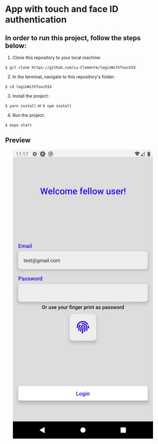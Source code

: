 # App with touch and face ID authentication

## In order to run this project, follow the steps below:

1. Clone this repository to your local machine:

`$ git clone https://github.com/Lu-Clemente/loginWithTouchId`

2. In the terminal, navigate to this repository's folder:

`$ cd loginWithTouchId`

3. Install the project:

`$ yarn install` or `$ npm install`

4. Run the project:

`$ expo start`

## Preview

<p align="center">
 <img align="center" width="90%" src="https://github.com/Lu-Clemente/loginWithTouchId/blob/main/assets/images/loginScreen.png">
</p>